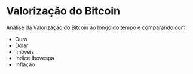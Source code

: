 # Valorização do Bitcoin
Análise da Valorização do Bitcoin ao longo do tempo e comparando com:
- Ouro
- Dólar
- Imóveis
- Índice Ibovespa
- Inflação
